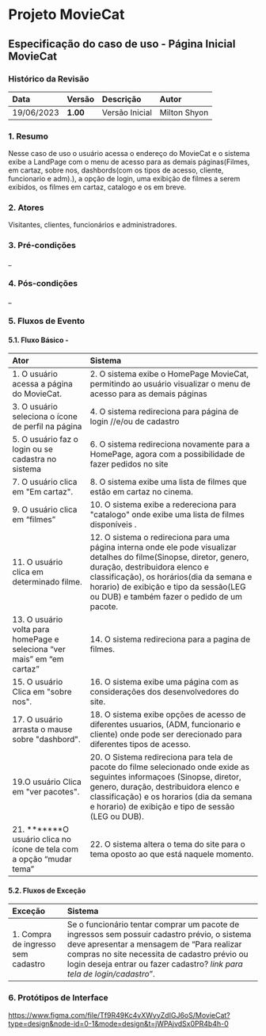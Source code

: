 # Projeto MovieCat

## Especificação do caso de uso - Página Inicial MovieCat

### Histórico da Revisão 

|  Data  | Versão | Descrição | Autor |
|:-------|:-------|:----------|:------|
| 19/06/2023 | **1.00** | Versão Inicial  | Milton Shyon |

### 1. Resumo 

Nesse caso de uso o usuário acessa o endereço do MovieCat e o sistema exibe a LandPage com o menu de acesso para as demais páginas(Filmes, em cartaz, sobre nos, dashbords(com os tipos de acesso, cliente, funcionario e adm).), a opção de login, uma exibição de filmes a serem exibidos, os filmes em cartaz, catalogo e os em breve.
### 2. Atores 

Visitantes, clientes, funcionários e administradores.

### 3. Pré-condições

_

### 4. Pós-condições

_
 
### 5. Fluxos de Evento

#### 5.1. Fluxo Básico - 

| Ator   | Sistema |
|:-------|:--------|
| 1. O usuário acessa a página do MovieCat.| 2. O sistema exibe o HomePage MovieCat, permitindo ao usuário visualizar o menu de acesso para as demais páginas |
| 3. O usuário seleciona o ícone de perfil na página | 4. O sistema redireciona para página de login //e/ou de cadastro |
| 5. O usuário faz o login ou se cadastra no sistema| 6. O sistema redireciona novamente para a HomePage, agora com a possibilidade de fazer pedidos no site |
| 7. O usuário clica em "Em cartaz". | 8. O sistema exibe uma lista de filmes que estão em cartaz no cinema. |
| 9. O usuário clica em “filmes”  | 10. O sistema exibe a redereciona para "catalogo" onde exibe uma lista de filmes disponíveis .|
| 11. O usuário clica em determinado filme. | 12. O sistema o redireciona para uma página interna onde ele pode visualizar detalhes do filme(Sinopse, diretor, genero, duração, destribuidora elenco e classificação), os horários(dia da semana e horario) de exibição e tipo da sessão(LEG ou DUB) e também fazer o pedido de um pacote. |
| 13. O usuário volta para homePage e seleciona “ver mais” em “em cartaz” | 14. O sistema redireciona para a pagina de filmes.|
| 15. O usuário Clica em "sobre nos". | 16. O sistema  exibe uma página com as considerações dos desenvolvedores do site. |
| 17. O usuário arrasta o mause sobre "dashbord". | 18. O sistema  exibe opções de acesso de diferentes usuarios, (ADM, funcionario e cliente) onde pode ser derecionado para diferentes tipos de acesso. |
| 19.O usuário Clica em "ver pacotes". | 20. O Sistema redireciona para tela de pacote do filme selecionado onde exide as seguintes informaçoes (Sinopse, diretor, genero, duração, destribuidora elenco e classificação) e os horarios (dia da semana e horario) de exibição e tipo de sessão (LEG ou DUB). |
| 21. *******O usuário clica no ícone de tela com a opção “mudar tema”  | 22. O sistema altera o tema do site para o tema oposto ao que está naquele momento.|
#### 5.2. Fluxos de Exceção

| Exceção | Sistema |
|:--------|:--------|
| 1. Compra de ingresso sem cadastro| Se o funcionário tentar comprar um pacote de ingressos sem possuir cadastro prévio, o sistema deve apresentar a mensagem de “Para realizar compras no site necessita de cadastro prévio ou login deseja entrar ou fazer cadastro? *link para tela de login/cadastro*”. |

### 6. Protótipos de Interface
https://www.figma.com/file/Tf9R49Kc4vXWyyZdIGJ6oS/MovieCat?type=design&node-id=0-1&mode=design&t=jWPAjvdSx0PR4b4h-0

